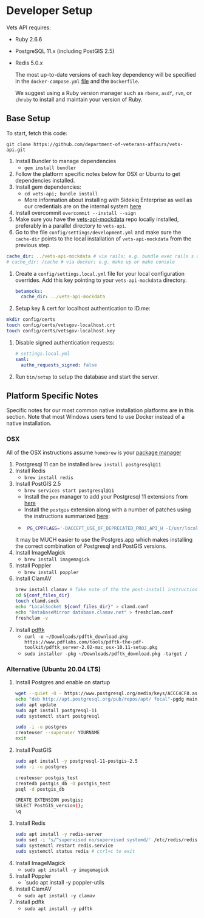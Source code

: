 # Developer Setup

Vets API requires:

- Ruby 2.6.6
- PostgreSQL 11.x (including PostGIS 2.5)
- Redis 5.0.x

   The most up-to-date versions of each key dependency will be specified in the `docker-compose.yml` [file](https://github.com/department-of-veterans-affairs/vets-api/blob/master/docker-compose.yml) and the `Dockerfile`.

   We suggest using a Ruby version manager such as `rbenv`, `asdf`, `rvm`, or `chruby` to install and maintain your version of Ruby.


## Base Setup

To start, fetch this code:

`git clone https://github.com/department-of-veterans-affairs/vets-api.git`

1. Install Bundler to manage dependencies
   - `gem install bundler`
1. Follow the platform specific notes below for OSX or Ubuntu to get dependencies installed.
1. Install gem dependencies:
   - `cd vets-api; bundle install`
   - More information about installing _with_ Sidekiq Enterprise as well as our credentials are on the internal system [here](https://github.com/department-of-veterans-affairs/vets.gov-team/blob/master/Products/Platform/Vets-API/Sidekiq%20Enterprise%20Setup.md)
1. Install overcommit `overcommit --install --sign`
1. Make sure you have the [vets-api-mockdata](https://github.com/department-of-veterans-affairs/vets-api-mockdata) repo locally installed, preferably in a parallel directory to `vets-api`.
1.  Go to the file `config/settings/development.yml` and make sure the `cache-dir` points to the local installation of `vets-api-mockdata` from the previous step.
   ```yaml
   cache_dir: ../vets-api-mockdata # via rails; e.g. bundle exec rails s or bundle exec rails c
   # cache_dir: /cache # via docker; e.g. make up or make console
   ```
1. Create a `config/settings.local.yml` file for your local configuration overrides. Add this key pointing to your `vets-api-mockdata` directory.
   ```yaml
   betamocks:
     cache_dir: ../vets-api-mockdata
   ```
1.  Setup key & cert for localhost authentication to ID.me:
   ```bash
   mkdir config/certs
   touch config/certs/vetsgov-localhost.crt
   touch config/certs/vetsgov-localhost.key
   ```
1. Disable signed authentication requests:
   ```yaml
   # settings.local.yml
   saml:
     authn_requests_signed: false
   ```
1. Run `bin/setup` to setup the database and start the server.


## Platform Specific Notes

Specific notes for our most common native installation platforms are in this section. Note that most Windows users tend to use Docker instead of a native installation.

### OSX

All of the OSX instructions assume `homebrew` is your [package manager](https://brew.sh/)

1. Postgresql 11 can be installed
   `brew install postgresql@11`
1. Install Redis
   - `brew install redis`
1. Install PostGIS 2.5
   - `brew services start postgresql@11`
   - Install the `pex` manager to add your Postgresql 11 extensions from [here](https://github.com/petere/pex#installation)
   - Install the `postgis` extension along with a number of patches using the instructions summarized [here](https://gist.github.com/skissane/0487c097872a7f6d0dcc9bcd120c2ccd):
   - ```bash
      PG_CPPFLAGS='-DACCEPT_USE_OF_DEPRECATED_PROJ_API_H -I/usr/local/include' CFLAGS='-DACCEPT_USE_OF_DEPRECATED_PROJ_API_H -I/usr/local/include' pex install postgis

   It may be MUCH easier to use the Postgres.app which makes installing the correct combination of Postgresql and PostGIS versions.
1. Install ImageMagick
   - `brew install imagemagick`
1. Install Poppler
   - `brew install poppler`
1. Install ClamAV
   ```bash
   brew install clamav # Take note of the the post-install instructions "To finish installation & run clamav you will need to edit the example conf files at `${conf_files_dir}`", which will vary depending on your homebrew installation
   cd ${conf_files_dir}
   touch clamd.sock
   echo "LocalSocket ${conf_files_dir}" > clamd.conf
   echo "DatabaseMirror database.clamav.net" > freshclam.conf
   freshclam -v
   ```
5. Install [pdftk](https://www.pdflabs.com/tools/pdftk-the-pdf-toolkit/pdftk_server-2.02-mac_osx-10.11-setup.pkg)
   - `curl -o ~/Downloads/pdftk_download.pkg https://www.pdflabs.com/tools/pdftk-the-pdf-toolkit/pdftk_server-2.02-mac_osx-10.11-setup.pkg`
   - `sudo installer -pkg ~/Downloads/pdftk_download.pkg -target /`

### Alternative (Ubuntu 20.04 LTS)

1. Install Postgres and enable on startup
   ```bash
   wget --quiet -O - https://www.postgresql.org/media/keys/ACCC4CF8.asc | sudo apt-key add -
   echo "deb http://apt.postgresql.org/pub/repos/apt/ focal"-pgdg main | sudo tee  /etc/apt/sources.list.d/pgdg.list
   sudo apt update
   sudo apt install postgresql-11
   sudo systemctl start postgresql

   sudo -i -u postgres
   createuser --superuser YOURNAME
   exit
   ```
1. Install PostGIS
   ```bash
   sudo apt install -y postgresql-11-postgis-2.5
   sudo -i -u postgres

   createuser postgis_test
   createdb postgis_db -O postgis_test
   psql -d postgis_db

   CREATE EXTENSION postgis;
   SELECT PostGIS_version();
   \q
   ```
1. Install Redis
   ```bash
   sudo apt install -y redis-server
   sudo sed -i 's/^supervised no/supervised systemd/' /etc/redis/redis.conf
   sudo systemctl restart redis.service
   sudo systemctl status redis # ctrl+c to exit
   ```
1. Install ImageMagick
   - `sudo apt install -y imagemagick`
1. Install Poppler
   - `sudo apt install -y poppler-utils
1. Install ClamAV
   - `sudo apt install -y clamav`
1. Install pdftk
   - `sudo apt install -y pdftk`
